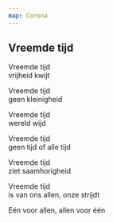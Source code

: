 ```yaml
---
map: Corona
---
```


## Vreemde tijd

Vreemde tijd \
vrijheid kwijt

Vreemde tijd \
geen kleinigheid

Vreemde tijd \
wereld wijd

Vreemde tijd \
geen tijd of alle tijd

Vreemde tijd \
ziet saamhorigheid

Vreemde tijd \
is van ons allen, onze strijdt

Eén voor allen, allen voor één
